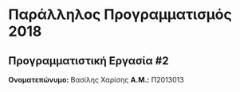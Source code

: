 # Παράλληλος Προγραμματισμός 2018
## Προγραμματιστική Εργασία #2

**Ονοματεπώνυμο:** Βασίλης Χαρίσης
**Α.Μ.:** Π2013013



